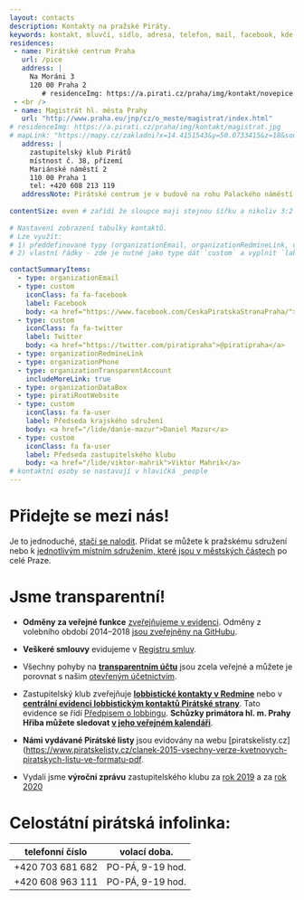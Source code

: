 ```yaml
---
layout: contacts
description: Kontakty na pražské Piráty.
keywords: kontakt, mluvčí, sídlo, adresa, telefon, mail, facebook, kde najdu, kde jsou, pirati praha, praha
residences:
 - name: Pirátské centrum Praha
   url: /pice
   address: |
     Na Moráni 3
     120 00 Praha 2
        # residenceImg: https://a.pirati.cz/praha/img/kontakt/novepice.jpg
 - <br />
 - name: Magistrát hl. města Prahy
   url: "http://www.praha.eu/jnp/cz/o_meste/magistrat/index.html"
# residenceImg: https://a.pirati.cz/praha/img/kontakt/magistrat.jpg
# mapLink: "https://mapy.cz/zakladni?x=14.4151543&y=50.0733415&z=18&source=addr&id=9018965&q=Na%20Mor%C3%A1ni%203"
   address: |
     zastupitelský klub Pirátů
     místnost č. 38, přízemí
     Mariánské náměstí 2 
     110 00 Praha 1
     tel: +420 608 213 119
   addressNote: Pirátské centrum je v budově na rohu Palackého náměstí s velkým displejem, v oknech je grafika Pirátů. Na Magistrátu sídlíme v přízemí. 
   
contentSize: even # zařídí že sloupce maji stejnou šířku a nikoliv 3:2 jak je default 
   
# Nastavení zobrazení tabulky kontaktů.
# Lze využít:
# 1) předdefinované typy (organizationEmail, organizationRedmineLink, organizationPhone, organizationTransparentAccount, organizationDataBox, piratiRootWebsite)
# 2) vlastní řádky - zde je nutné jako type dát `custom` a vyplnit `label` a `body`

contactSummaryItems:
  - type: organizationEmail
  - type: custom
    iconClass: fa fa-facebook
    label: Facebook
    body: <a href="https://www.facebook.com/CeskaPiratskaStranaPraha/">CeskaPiratskaStranaPraha</a>
  - type: custom
    iconClass: fa fa-twitter
    label: Twitter
    body: <a href="https://twitter.com/piratipraha">@piratipraha</a>
  - type: organizationRedmineLink
  - type: organizationPhone
  - type: organizationTransparentAccount
    includeMoreLink: true
  - type: organizationDataBox
  - type: piratiRootWebsite
  - type: custom
    iconClass: fa fa-user
    label: Předseda krajského sdružení
    body: <a href="/lide/danie-mazur">Daniel Mazur</a>
  - type: custom
    iconClass: fa fa-user
    label: Předseda zastupitelského klubu
    body: <a href="/lide/viktor-mahrik">Viktor Mahrik</a>
# kontaktní osoby se nastavují v hlavičká _people
---
```


# Přidejte se mezi nás!
Je to jednoduché, [stačí se nalodit](https://nalodeni.pirati.cz/). Přidat se můžete k pražskému sdružení nebo k [jednotlivým místním sdružením, které jsou v městských částech](/lide/mestske-casti) po celé Praze.

# Jsme transparentní!
* **Odměny za veřejné funkce** [zveřejňujeme v evidenci](https://nalodeni.pirati.cz/odmeny). Odměny z volebního období 2014–2018 [jsou zveřejněny na GitHubu](https://github.com/pirati-cz/KlubPraha/tree/master/odmeny).

* **Veškeré smlouvy** evidujeme v [Registru smluv](http://smlouvy.pirati.cz).

* Všechny pohyby na [**transparentním účtu**](https://ucet.pirati.cz) jsou zcela veřejné a můžete je porovnat s našim <a href="https://piroplaceni.pirati.cz">otevřeným účetnictvím</a>.

* Zastupitelský klub zveřejňuje [**lobbistické kontakty v Redmine**](https://redmine.pirati.cz/projects/praha/issues?utf8=%E2%9C%93&set_filter=1&f[]=tracker_id&op[tracker_id]=%3D&v[tracker_id][]=13&f[]=&c[]=tracker&c[]=status&c[]=priority&c[]=subject&c[]=assigned_to&c[]=updated_on&group_by=) nebo v [**centrální evidenci lobbistickým kontaktů Pirátské strany**](http://evidence.pirati.cz). Tato evidence se řídí <a href="https://www.pirati.cz/rules/prl">Předpisem o lobbingu</a>. **Schůzky primátora hl. m. Prahy Hřiba můžete sledovat [v jeho veřejném kalendáři](https://posta.mepnet.cz/OWA/calendar/b64e9279be6d463fa47eda3a8ad90b25@praha.eu/59c6d354ff484778a809142c3ec1bf1610958277075503968005/calendar.html)**.

* **Námi vydávané Pirátské listy** jsou evidovány na webu [piratskelisty.cz](https://www.piratskelisty.cz/clanek-2015-vsechny-verze-kvetnovych-piratskych-listu-ve-formatu-pdf.

* Vydali jsme **výroční zprávu** zastupitelského klubu za [rok 2019](https://github.com/pirati-web/praha.pirati.cz/blob/master/assets/pdf/vz-2019/vz-2019-web.pdf) a za [rok 2020](https://a.pirati.cz/praha/pdf/VZ-2020-4.pdf)

# Celostátní pirátská infolinka:  

| telefonní číslo            | volací doba.      |
|----------------------------|-------------------|
| +420 703 681 682           | PO-PÁ, 9-19 hod.  |
| +420 608 963 111           | PO-PÁ, 9-19 hod.  |
